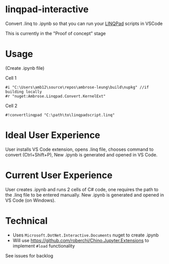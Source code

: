 # linqpad-interactive
Convert .linq to .ipynb so that you can run your [LINQPad](https://www.linqpad.net/) scripts in VSCode

This is currently in the "Proof of concept" stage

# Usage
(Create .ipynb file)

Cell 1
```
#i "C:\Users\amb12\source\repos\ambrose-leung\build\nupkg" //if building locally
#r "nuget:Ambrose.Linqpad.Convert.KernelExt"
```

Cell 2
```
#!convertlinqpad "C:\path\to\linqpadscript.linq"
```

# Ideal User Experience
User installs VS Code extension, opens .linq file, chooses command to convert (Ctrl+Shift+P), New .ipynb is generated and opened in VS Code.

# Current User Experience
User creates .ipynb and runs 2 cells of C# code, one requires the path to the .linq file to be entered manually.  New .ipynb is generated and opened in VS Code (on Windows).

# Technical
- Uses `Microsoft.DotNet.Interactive.Documents` nuget to create .ipynb
- Will use https://github.com/roberchi/Chino.Jupyter.Extensions to implement `#load` functionality

See issues for backlog
